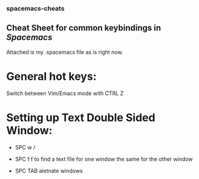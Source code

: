 ### spacemacs-cheats
## Cheat Sheet for common keybindings in *Spacemacs*

Attached is my .spacemacs file as is right now.


# General hot keys:

Switch between Vim/Emacs mode with
CTRL Z


# Setting up Text Double Sided Window:
* SPC w /
* SPC f f 
   to find a text file for one window the same for the other window
   
* SPC TAB aletnate windows




